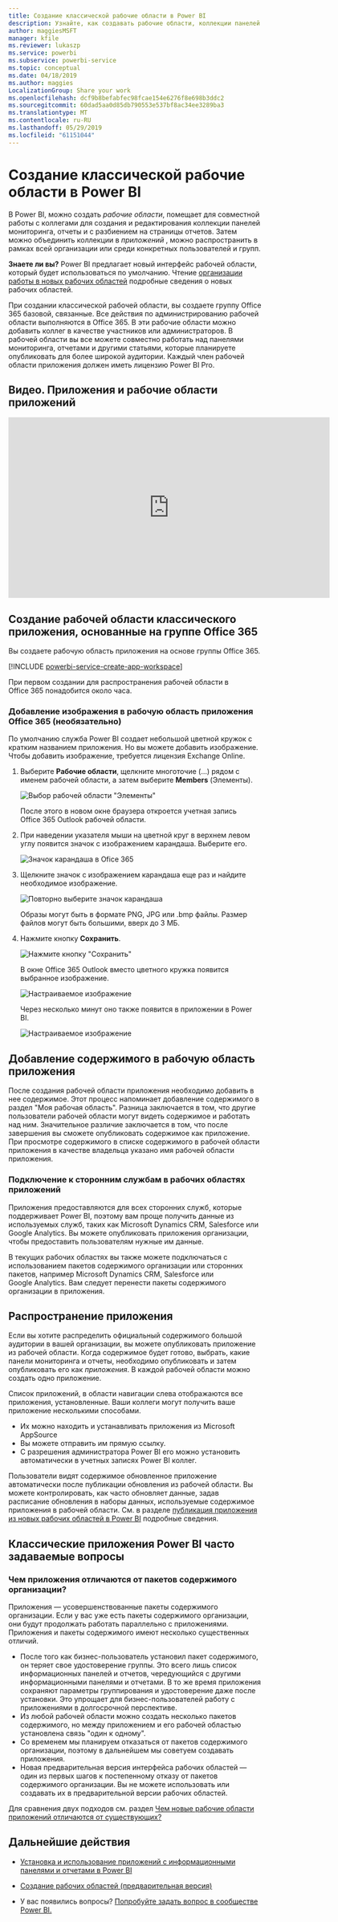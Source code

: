 ```yaml
---
title: Создание классической рабочие области в Power BI
description: Узнайте, как создавать рабочие области, коллекции панелей мониторинга, отчеты и отчеты с разбивкой на страницы, предоставляющих ключевые метрики для вашей организации.
author: maggiesMSFT
manager: kfile
ms.reviewer: lukaszp
ms.service: powerbi
ms.subservice: powerbi-service
ms.topic: conceptual
ms.date: 04/18/2019
ms.author: maggies
LocalizationGroup: Share your work
ms.openlocfilehash: dcf9b8befabfec98fcae154e6276f8e698b3ddc2
ms.sourcegitcommit: 60dad5aa0d85db790553e537bf8ac34ee3289ba3
ms.translationtype: MT
ms.contentlocale: ru-RU
ms.lasthandoff: 05/29/2019
ms.locfileid: "61151044"
---
```

# <a name="create-classic-workspaces-in-power-bi"></a>Создание классической рабочие области в Power BI

В Power BI, можно создать *рабочие области*, помещает для совместной работы с коллегами для создания и редактирования коллекции панелей мониторинга, отчеты и с разбиением на страницы отчетов. Затем можно объединить коллекции в *приложений* , можно распространить в рамках всей организации или среди конкретных пользователей и групп. 

**Знаете ли вы?** Power BI предлагает новый интерфейс рабочей области, который будет использоваться по умолчанию. Чтение [организации работы в новых рабочих областей](service-new-workspaces.md) подробные сведения о новых рабочих областей. 

При создании классической рабочей области, вы создаете группу Office 365 базовой, связанные. Все действия по администрированию рабочей области выполняются в Office 365. В эти рабочие области можно добавить коллег в качестве участников или администраторов. В рабочей области вы все можете совместно работать над панелями мониторинга, отчетами и другими статьями, которые планируете опубликовать для более широкой аудитории. Каждый член рабочей области приложения должен иметь лицензию Power BI Pro. 

## <a name="video-apps-and-app-workspaces"></a>Видео. Приложения и рабочие области приложений
<iframe width="640" height="360" src="https://www.youtube.com/embed/Ey5pyrr7Lk8?showinfo=0" frameborder="0" allowfullscreen></iframe>

## <a name="create-a-classic-app-workspace-based-on-an-office-365-group"></a>Создание рабочей области классического приложения, основанные на группе Office 365

Вы создаете рабочую область приложения на основе группы Office 365.

[!INCLUDE [powerbi-service-create-app-workspace](./includes/powerbi-service-create-app-workspace.md)]

При первом создании для распространения рабочей области в Office 365 понадобится около часа. 

### <a name="add-an-image-to-your-office-365-app-workspace-optional"></a>Добавление изображения в рабочую область приложения Office 365 (необязательно)
По умолчанию служба Power BI создает небольшой цветной кружок с кратким названием приложения. Но вы можете добавить изображение. Чтобы добавить изображение, требуется лицензия Exchange Online.

1. Выберите **Рабочие области**, щелкните многоточие (...) рядом с именем рабочей области, а затем выберите **Members** (Элементы). 
   
     ![Выбор рабочей области "Элементы"](media/service-create-distribute-apps/power-bi-apps-workspace-members.png)
   
    После этого в новом окне браузера откроется учетная запись Office 365 Outlook рабочей области.
2. При наведении указателя мыши на цветной круг в верхнем левом углу появится значок с изображением карандаша. Выберите его.
   
     ![Значок карандаша в Ofice 365](media/service-create-distribute-apps/power-bi-apps-workspace-edit-image.png)
3. Щелкните значок с изображением карандаша еще раз и найдите необходимое изображение.
   
     ![Повторно выберите значок карандаша](media/service-create-distribute-apps/power-bi-apps-workspace-edit-group.png)

     Образы могут быть в формате PNG, JPG или .bmp файлы. Размер файлов могут быть большими, вверх до 3 МБ. 

4. Нажмите кнопку **Сохранить**.
   
     ![Нажмите кнопку "Сохранить"](media/service-create-distribute-apps/power-bi-apps-workspace-save-image.png)
   
    В окне Office 365 Outlook вместо цветного кружка появится выбранное изображение. 
   
     ![Настраиваемое изображение](media/service-create-distribute-apps/power-bi-apps-workspace-image-in-office-365.png)
   
    Через несколько минут оно также появится в приложении в Power BI.
   
     ![Настраиваемое изображение](media/service-create-distribute-apps/power-bi-apps-image.png)

## <a name="add-content-to-your-app-workspace"></a>Добавление содержимого в рабочую область приложения

После создания рабочей области приложения необходимо добавить в нее содержимое. Этот процесс напоминает добавление содержимого в раздел "Моя рабочая область". Разница заключается в том, что другие пользователи рабочей области могут видеть содержимое и работать над ним. Значительное различие заключается в том, что после завершения вы сможете опубликовать содержимое как приложение. При просмотре содержимого в списке содержимого в рабочей области приложения в качестве владельца указано имя рабочей области приложения.

### <a name="connect-to-third-party-services-in-app-workspaces"></a>Подключение к сторонним службам в рабочих областях приложений

Приложения предоставляются для всех сторонних служб, которые поддерживает Power BI, поэтому вам проще получить данные из используемых служб, таких как Microsoft Dynamics CRM, Salesforce или Google Analytics. Вы можете опубликовать приложения организации, чтобы предоставить пользователям нужные им данные.

В текущих рабочих областях вы также можете подключаться с использованием пакетов содержимого организации или сторонних пакетов, например Microsoft Dynamics CRM, Salesforce или Google Analytics. Вам следует перенести пакеты содержимого организации в приложения.

## <a name="distribute-an-app"></a>Распространение приложения

Если вы хотите распределить официальный содержимого большой аудитории в вашей организации, вы можете опубликовать приложение из рабочей области.  Когда содержимое будет готово, выбрать, какие панели мониторинга и отчеты, необходимо опубликовать и затем опубликовать его как *приложения*. В каждой рабочей области можно создать одно приложение.

Список приложений, в области навигации слева отображаются все приложения, установленные. Ваши коллеги могут получить ваше приложение несколькими способами. 
- Их можно находить и устанавливать приложения из Microsoft AppSource
- Вы можете отправить им прямую ссылку. 
- С разрешения администратора Power BI его можно установить автоматически в учетных записях Power BI коллег. 

Пользователи видят содержимое обновленное приложение автоматически после публикации обновления из рабочей области. Вы можете контролировать, как часто обновляет данные, задав расписание обновления в наборы данных, используемые содержимое приложения в рабочей области. См. в разделе [публикация приложения из новых рабочих областей в Power BI](service-create-distribute-apps.md) подробные сведения.

## <a name="power-bi-classic-apps-faq"></a>Классические приложения Power BI часто задаваемые вопросы

### <a name="how-are-apps-different-from-organizational-content-packs"></a>Чем приложения отличаются от пакетов содержимого организации?
Приложения — усовершенствованные пакеты содержимого организации. Если у вас уже есть пакеты содержимого организации, они будут продолжать работать параллельно с приложениями. Приложения и пакеты содержимого имеют несколько существенных отличий. 

* После того как бизнес-пользователь установил пакет содержимого, он теряет свое удостоверение группы. Это всего лишь список информационных панелей и отчетов, чередующийся с другими информационными панелями и отчетами. В то же время приложения сохраняют параметры группирования и удостоверение даже после установки. Это упрощает для бизнес-пользователей работу с приложениями в долгосрочной перспективе.
* Из любой рабочей области можно создать несколько пакетов содержимого, но между приложением и его рабочей областью установлена связь "один к одному". 
* Со временем мы планируем отказаться от пакетов содержимого организации, поэтому в дальнейшем мы советуем создавать приложения.  
* Новая предварительная версия интерфейса рабочих областей — один из первых шагов к постепенному отказу от пакетов содержимого организации. Вы не можете использовать или создавать их в предварительной версии рабочих областей.

Для сравнения двух подходов см. раздел [Чем новые рабочие области приложений отличаются от существующих?](service-new-workspaces.md#how-are-the-new-workspaces-different-from-current-workspaces) 

## <a name="next-steps"></a>Дальнейшие действия
* [Установка и использование приложений с информационными панелями и отчетами в Power BI](service-create-distribute-apps.md)
- [Создание рабочих областей (предварительная версия)](service-create-the-new-workspaces.md)
* У вас появились вопросы? [Попробуйте задать вопрос в сообществе Power BI.](http://community.powerbi.com/)
